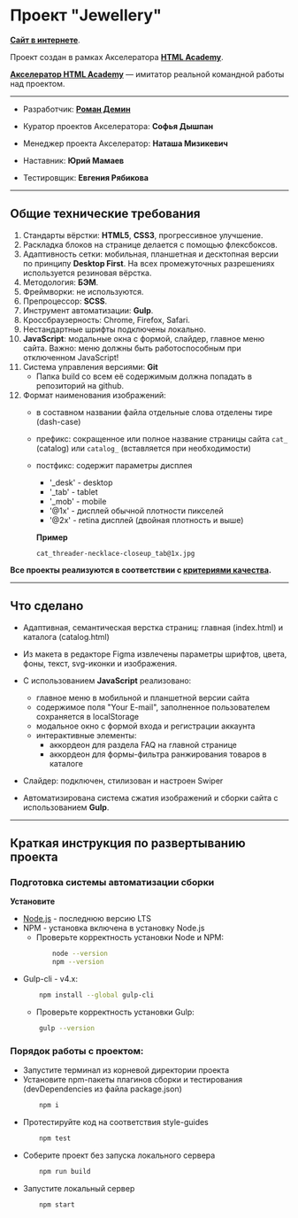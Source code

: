 # Проект "Jewellery"

**[Сайт в интернете](https://demindesign.ru/jewellery/)**.

Проект создан в рамках Акселератора **[HTML Academy](https://htmlacademy.ru/about)**.

**[Акселератор HTML Academy](https://l.htmlacademy.ru/graduates#rec177038888)** — имитатор реальной командной работы над проектом.

* * *
* Разработчик: **[Роман Демин](https://htmlacademy.ru/profile/id219593)**

* Куратор проектов Акселератора: **Софья Дышпан**
* Менеджер проекта Акселератор: **Наташа Мизикевич**
* Наставник: **Юрий Мамаев**
* Тестировщик: **Евгения Рябикова**

* * *
## Общие технические требования

1. Стандарты вёрстки: **HTML5**, **CSS3**, прогрессивное улучшение.
2. Раскладка блоков на странице делается с помощью флексбоксов.
3. Адаптивность сетки: мобильная, планшетная и десктопная версии по принципу **Desktop First**.
На всех промежуточных разрешениях используется резиновая вёрстка.
4. Методология: **БЭМ**.
5. Фреймворки: не используются.
6. Препроцессор: **SCSS**.
7. Инструмент автоматизации: **Gulp**.
8. Кроссбраузерность: Chrome, Firefox, Safari.
9. Нестандартные шрифты подключены локально.
10. **JavaScript**: модальные окна с формой, слайдер, главное меню сайта. Важно: меню должны быть работоспособным при отключенном JavaScript!
12. Система управления версиями: **Git**
    * Папка build со всем её содержимым должна попадать в репозиторий на github.
13. Формат наименования изображений:
    * в составном названии файла отдельные слова отделены тире (dash-case)
    * префикс: сокращенное или полное название страницы сайта `cat_` (catalog) или `catalog_` (вставляется при необходимости)
    * постфикс: содержит параметры дисплея
      - '_desk' - desktop
      - '_tab' - tablet
      - '_mob' - mobile
      - '@1x' - дисплей обычной плотности пикселей
      - '@2x' - retina дисплей (двойная плотность и выше)

      **Пример**
      ```
      cat_threader-necklace-closeup_tab@1x.jpg
      ```

**Все проекты реализуются в соответствии с [критериями качества](https://www.notion.so/3-eec24ee0d0fd44a6b69562df857f15b1).**

* * *
## Что сделано

* Адаптивная, семантическая верстка страниц: главная (index.html) и каталога (catalog.html)
* Из макета в редакторе Figma извлечены параметры шрифтов, цвета, фоны, текст, svg-иконки и изображения.
* C использованием **JavaScript** реализовано:
  - главное меню в мобильной и планшетной версии сайта
  - содержимое поля "Your E-mail", заполненное пользователем сохраняется в localStorage
  - модальное окно с формой входа и регистрации аккаунта
  - интерактивные элементы:
    - аккордеон для раздела FAQ на главной странице
    - аккордеон для формы-фильтра ранжирования товаров в каталоге

* Слайдер: подключен, стилизован и настроен Swiper
* Автоматизирована система сжатия изображений и сборки сайта с использованием **Gulp**.

* * *
## Краткая инструкция по развертыванию проекта

### Подготовка системы автоматизации сборки

**Установите**
  * [Node.js](https://nodejs.org/ru/) - последнюю версию LTS
  * NPM - установка включена в установку Node.js
    * Проверьте корректность установки Node и NPM:
        ```bash
            node --version
            npm --version
        ```
  * Gulp-cli - v4.x: 
    ```bash
        npm install --global gulp-cli
    ```
    * Проверьте корректность установки Gulp:
    ```bash
        gulp --version
    ```

### Порядок работы с проектом:
* Запустите терминал из корневой директории проекта
* Установите npm-пакеты плагинов сборки и тестирования (devDependencies из файла package.json) 
  ```bash
      npm i
  ```
* Протестируйте код на соответствия style-guides
  ```bash 
      npm test
  ```
* Соберите проект без запуска локального сервера
  ```bash
      npm run build
  ```
* Запустите локальный сервер
  ```bash
      npm start
  ```
